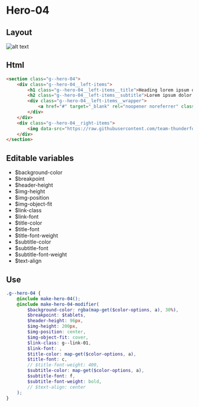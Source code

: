 # Hero-04

## Layout

![alt text][hero-04]

[hero-04]: /src/img/global-components/hero/hero-04.jpg

## Html

```html
<section class="g--hero-04">
    <div class="g--hero-04__left-items">
        <h1 class="g--hero-04__left-items__title">Heading lorem ipsum dolor</h1>
        <h2 class="g--hero-04__left-items__subtitle">Lorem ipsum dolor sit amet consectetur. Sed pulvinar odio velit fermentum etiam consectetur pretium fringilla metus.</h2>
        <div class="g--hero-04__left-items__wrapper">
            <a href="#" target="_blank" rel="noopener noreferrer" class="g--hero-04__left-items__wrapper__link">Contact Us</a>
        </div>
    </div>
    <div class="g--hero-04__right-items">
        <img data-src="https://raw.githubusercontent.com/team-thunderfoot/ui/main/src/img/global-components/bg-placeholder.jpg" src="/src/img/global-components/placeholder.jpg" alt="alt text" class="g--hero-04__right-items__media g--lazy-01" />
    </div>
</section>
```

## Editable variables

- $background-color
- $breakpoint
- $header-height
- $img-height
- $img-position
- $img-object-fit
- $link-class
- $link-font
- $title-color
- $title-font
- $title-font-weight
- $subtitle-color
- $subtitle-font
- $subtitle-font-weight
- $text-align

## Use

```scss
.g--hero-04 {
    @include make-hero-04();
    @include make-hero-04-modifier(
        $background-color: rgba(map-get($color-options, a), 30%),
        $breakpoint: $tablets,
        $header-height: 96px,
        $img-height: 200px,
        $img-position: center,
        $img-object-fit: cover,
        $link-class: g--link-01,
        $link-font: ,
        $title-color: map-get($color-options, a),
        $title-font: c,
        // $title-font-weight: 400,
        $subtitle-color: map-get($color-options, a),
        $subtitle-font: f,
        $subtitle-font-weight: bold,
        // $text-align: center
    );
}
```
